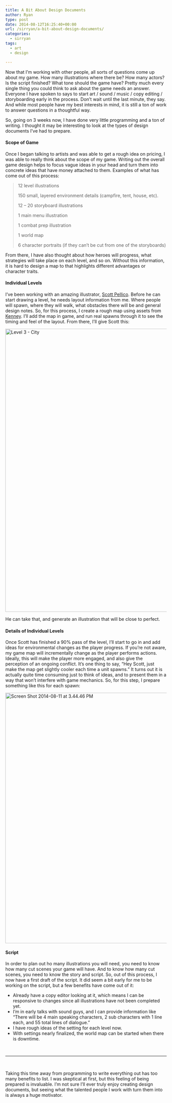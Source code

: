 ```yaml
---
title: A Bit About Design Documents
author: Ryan
type: post
date: 2014-08-12T16:25:40+00:00
url: /sirryan/a-bit-about-design-documents/
categories:
  - sirryan
tags:
  - art
  - design

---
```

Now that I&#8217;m working with other people, all sorts of questions come up about my game. How many illustrations where there be? How many actors? Is the script finished? What tone should the game have? Pretty much every single thing you could think to ask about the game needs an answer. Everyone I have spoken to says to start art / sound / music / copy editing / storyboarding early in the process. Don&#8217;t wait until the last minute, they say. And while most people have my best interests in mind, it is still a ton of work to answer questions in a thoughtful way.
<!--more-->

So, going on 3 weeks now, I have done very little programming and a ton of writing. I thought it may be interesting to look at the types of design documents I&#8217;ve had to prepare.

#### Scope of Game

Once I began talking to artists and was able to get a rough idea on pricing, I was able to really think about the scope of my game. Writing out the overall game design helps to focus vague ideas in your head and turn them into concrete ideas that have money attached to them. Examples of what has come out of this process:

> 12 level illustrations
> 
> 150 small, layered environment details (campfire, tent, house, etc).
> 
> 12 &#8211; 20 storyboard illustrations
> 
> 1 main menu illustration
> 
> 1 combat prep illustration
> 
> 1 world map
> 
> 6 character portraits (if they can’t be cut from one of the storyboards)

From there, I have also thought about how heroes will progress, what strategies will take place on each level, and so on. Without this information, it is hard to design a map to that highlights different advantages or character traits.

#### Individual Levels

I&#8217;ve been working with an amazing illustrator, <a href="http://appylon.weebly.com" target="_blank">Scott Pellico</a>. Before he can start drawing a level, he needs layout information from me. Where people will spawn, where they will walk, what obstacles there will be and general design notes. So, for this process, I create a rough map using assets from <a href="http://www.kenney.nl" target="_blank">Kenney</a>. I&#8217;ll add the map in game, and run real spawns through it to see the timing and feel of the layout. From there, I&#8217;ll give Scott this:

<img class="alignnone size-large wp-image-969" src="http://localhost:8888/wp-content/uploads/2014/08/Level-3-City-1-723x1024.jpg" alt="Level 3 - City" width="625" height="885" />

He can take that, and generate an illustration that will be close to perfect.

#### Details of Individual Levels

Once Scott has finished a 90% pass of the level, I&#8217;ll start to go in and add ideas for environmental changes as the player progress. If you&#8217;re not aware, my game map will incrementally change as the player performs actions. Ideally, this will make the player more engaged, and also give the perception of an ongoing conflict. It&#8217;s one thing to say, &#8220;Hey Scott, just make the map get slightly cooler each time a unit spawns.&#8221; It turns out it is actually quite time consuming just to think of ideas, and to present them in a way that won&#8217;t interfere with game mechanics. So, for this step, I prepare something like this for each spawn:

<img class="alignnone size-large wp-image-972" src="http://localhost:8888/wp-content/uploads/2014/08/Screen-Shot-2014-08-11-at-3.44.46-PM-1-817x1024.png" alt="Screen Shot 2014-08-11 at 3.44.46 PM" width="625" height="783" srcset="http://localhost:8888/wp-content/uploads/2014/08/Screen-Shot-2014-08-11-at-3.44.46-PM-1-817x1024.png 817w, http://localhost:8888/wp-content/uploads/2014/08/Screen-Shot-2014-08-11-at-3.44.46-PM-1-239x300.png 239w, http://localhost:8888/wp-content/uploads/2014/08/Screen-Shot-2014-08-11-at-3.44.46-PM-1-768x963.png 768w, http://localhost:8888/wp-content/uploads/2014/08/Screen-Shot-2014-08-11-at-3.44.46-PM-1.png 900w" sizes="(max-width: 625px) 100vw, 625px" />

#### Script

In order to plan out ho many illustrations you will need, you need to know how many cut scenes your game will have. And to know how many cut scenes, you need to know the story and script. So, out of this process, I now have a first draft of the script. It did seem a bit early for me to be working on the script, but a few benefits have come out of it:

  * Already have a copy editor looking at it, which means I can be responsive to changes since all illustrations have not been completed yet.
  * I&#8217;m in early talks with sound guys, and I can provide information like &#8220;There will be 4 main speaking characters, 2 sub characters with 1 line each, and 55 total lines of dialogue.&#8221;
  * I have rough ideas of the setting for each level now.
  * With settings nearly finalized, the world map can be started when there is downtime.

&nbsp;

<hr class="dots" />

&nbsp;

Taking this time away from programming to write everything out has too many benefits to list. I was skeptical at first, but this feeling of being prepared is invaluable. I&#8217;m not sure I&#8217;ll ever truly enjoy creating design documents, but seeing what the talented people I work with turn them into is always a huge motivator.